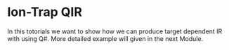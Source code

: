 # Ion-Trap QIR

In this totorials we want to show how we can produce target dependent IR with using Q#. More detailed example will given in the next Module.
